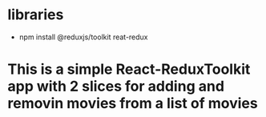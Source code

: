 # libraries
- npm install @reduxjs/toolkit reat-redux

# This is a simple React-ReduxToolkit app with 2 slices for adding and removin movies from a list of movies